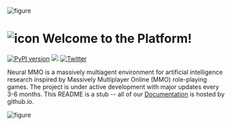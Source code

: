 ![figure](https://neuralmmo.github.io/_static/banner.png)

# ![icon](https://neuralmmo.github.io/_build/html/_images/icon.png) Welcome to the Platform!

[![PyPI version](https://badge.fury.io/py/nmmo.svg)](https://badge.fury.io/py/nmmo)
[![](https://dcbadge.vercel.app/api/server/BkMmFUC?style=plastic)](https://discord.gg/BkMmFUC)
[![Twitter](https://img.shields.io/twitter/url/https/twitter.com/cloudposse.svg?style=social&label=Follow%20%40jsuarez5341)](https://twitter.com/jsuarez5341)

Neural MMO is a massively multiagent environment for artificial intelligence research inspired by Massively Multiplayer Online (MMO) role-playing games. The project is under active development with major updates every 3-6 months. This README is a stub -- all of our [Documentation](https://neuralmmo.github.io "Neural MMO Documentation") is hosted by github.io.

![figure](https://neuralmmo.github.io/_build/html/_images/poster.png)
